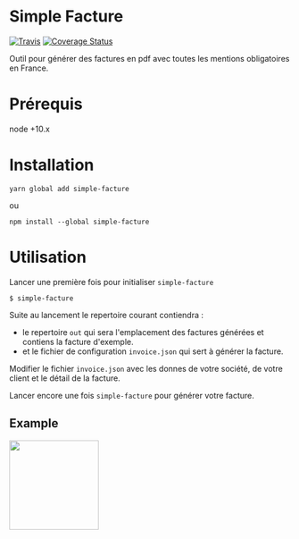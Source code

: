 Simple Facture
=======

[![Travis](https://travis-ci.org/eboukamza/simple-facture.svg?branch=master)](https://travis-ci.org/eboukamza/simple-facture)
[![Coverage Status](https://coveralls.io/repos/github/eboukamza/simple-facture/badge.svg?branch=master)](https://coveralls.io/github/eboukamza/simple-facture?branch=master)

Outil pour générer des factures en pdf avec toutes les mentions obligatoires en France.

Prérequis
===

node +10.x

Installation
====

    yarn global add simple-facture 
ou

    npm install --global simple-facture
    
Utilisation
====

Lancer une première fois pour initialiser `simple-facture`

    $ simple-facture

Suite au lancement le repertoire courant contiendra :
 -  le repertoire `out` qui sera l'emplacement des factures générées et contiens la facture d'exemple.
 -  et le fichier de configuration `invoice.json` qui sert à générer la facture.

Modifier le fichier `invoice.json` avec les donnes de votre société, de votre client et le détail de la facture.

Lancer encore une fois `simple-facture` pour générer votre facture.

Example
----

<a href="https://s3.eu-west-3.amazonaws.com/simple-facture/example-facture.jpeg" alt="Exemple facture" target="_blank">
  <img src="https://s3.eu-west-3.amazonaws.com/simple-facture/example-facture.jpeg" height=160px/>
</a>

